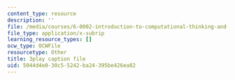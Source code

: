 ```yaml
---
content_type: resource
description: ''
file: /media/courses/6-0002-introduction-to-computational-thinking-and-data-science-fall-2016/5044d4e030c55242ba24395be426ea82_6wUD_gp5WeE.vtt
file_type: application/x-subrip
learning_resource_types: []
ocw_type: OCWFile
resourcetype: Other
title: 3play caption file
uid: 5044d4e0-30c5-5242-ba24-395be426ea82
---
```

